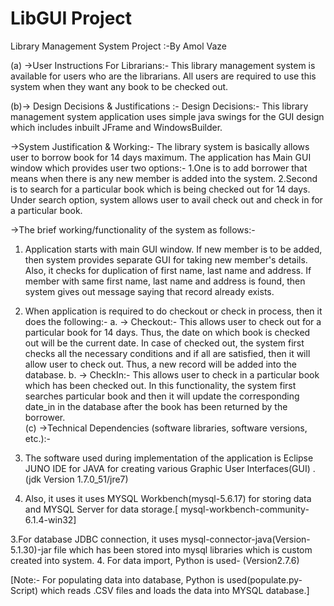 # LibGUI Project
Library Management System Project :-By Amol Vaze

(a) ->User Instructions For Librarians:- 
This library management system is available for users who are the librarians. All users are required to use this system when they want any book to be checked out.

(b)-> Design Decisions & Justifications :-
Design Decisions:- This library management system application uses simple java swings for the GUI design which includes inbuilt JFrame and WindowsBuilder.

->System Justification & Working:- 
The library system is basically allows user to borrow book for 14 days maximum. The  application has Main GUI window which provides user two options:- 
1.One is to add borrower that means when there is any new member  is added into the system.
2.Second is to search for a particular book which is being checked out for 14 days. Under search option, system allows user to avail check out and check in for a particular book.

->The brief working/functionality  of the system as follows:- 

1. Application starts with main GUI window. If new member is to be added, then system provides separate GUI for taking new member's details. Also, it checks for duplication of first name, last name and address. If member with same first name, last name and address is found, then system gives out message saying that record already exists.

2. When application is required to do checkout or check in process, then it does the following:- 
       a. -> Checkout:- This allows user to check out for a particular book for 14 days.  Thus,  the date on which book is checked out will be the current date. In case of checked out, the system first checks all the necessary conditions and if all are satisfied, then it will allow user to check out. Thus, a new record will be added into the database. 
b. -> CheckIn:-  This allows user to check in a particular book which has been checked out.  In this functionality,  the system first searches particular book and then it will update the corresponding date_in in the database after the book has been returned by the borrower.  
(c) ->Technical Dependencies (software libraries, software versions, etc.):-
1. The software used during implementation of the application is Eclipse JUNO IDE for JAVA for creating various Graphic User Interfaces(GUI) . (jdk Version 1.7.0_51/jre7)
2. Also, it uses  it uses MYSQL Workbench(mysql-5.6.17) for storing data and MYSQL Server for data storage.[ mysql-workbench-community-6.1.4-win32]

 3.For database JDBC connection, it uses mysql-connector-java(Version- 5.1.30)-jar file which has been stored into mysql libraries which is custom created into system.
4. For data import, Python  is used- (Version2.7.6)

[Note:-  For populating data into database, Python is used(populate.py-Script) which reads .CSV files and loads the data into MYSQL database.]
